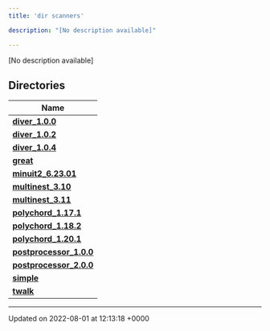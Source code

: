 ```yaml
---
title: 'dir scanners'

description: "[No description available]"

---
```







[No description available]

## Directories

| Name           |
| -------------- |
| **[diver_1.0.0](/documentation/code/files/dir_9bd3aed32ec8bd367861725b20010384/#dir-diver-1.0.0)**  |
| **[diver_1.0.2](/documentation/code/files/dir_fe5cdeed6f25b5e8a069027a5edb5ecb/#dir-diver-1.0.2)**  |
| **[diver_1.0.4](/documentation/code/files/dir_cd56b820a3fd9ed55409611c7168824f/#dir-diver-1.0.4)**  |
| **[great](/documentation/code/files/dir_c2376b1b28bb353769fcfd26f3d1eeb1/#dir-great)**  |
| **[minuit2_6.23.01](/documentation/code/files/dir_7fcfb5b82aa150d39c838e6a12859a9d/#dir-minuit2-6.23.01)**  |
| **[multinest_3.10](/documentation/code/files/dir_5586646e495602c2f03a5336e5e192fd/#dir-multinest-3.10)**  |
| **[multinest_3.11](/documentation/code/files/dir_306d653ce190cf44278777a89d3651fa/#dir-multinest-3.11)**  |
| **[polychord_1.17.1](/documentation/code/files/dir_6b1e346d6123626e373511de3785bcc9/#dir-polychord-1.17.1)**  |
| **[polychord_1.18.2](/documentation/code/files/dir_3de1cbd221e731b2497e5ee3aeeea5ef/#dir-polychord-1.18.2)**  |
| **[polychord_1.20.1](/documentation/code/files/dir_b430640f4f39d6c7b33f69d5e30d7712/#dir-polychord-1.20.1)**  |
| **[postprocessor_1.0.0](/documentation/code/files/dir_7b69e7ad4fec2b09bd32d36e3f57d933/#dir-postprocessor-1.0.0)**  |
| **[postprocessor_2.0.0](/documentation/code/files/dir_956502f093d814aec56dee1681ec96bb/#dir-postprocessor-2.0.0)**  |
| **[simple](/documentation/code/files/dir_2fc5b0cddd582275265e6d78b79ba9e2/#dir-simple)**  |
| **[twalk](/documentation/code/files/dir_97255124848cb6f74544e390937dcdd5/#dir-twalk)**  |






-------------------------------

Updated on 2022-08-01 at 12:13:18 +0000
